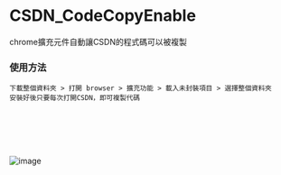 # CSDN_CodeCopyEnable
chrome擴充元件自動讓CSDN的程式碼可以被複製

### 使用方法
```
下載整個資料夾 > 打開 browser > 擴充功能 > 載入未封裝項目 > 選擇整個資料夾
安裝好後只要每次打開CSDN，即可複製代碼
```
<br><br><br><br>

![image](https://github.com/NaoCoding/CSDN_CodeCopyEnable/assets/86964895/ab6b11fd-91ac-4272-95a7-4200c395bcae)
